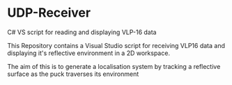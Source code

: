 # UDP-Receiver
C# VS script for reading and displaying VLP-16 data

This Repository contains a Visual Studio script for receiving VLP16 data and displaying it's reflective environment in a 2D workspace.

The aim of this is to generate a localisation system by tracking a reflective surface as the puck traverses its environment
